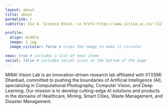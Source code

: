 ```yaml
---
layout: about
title: about
permalink: /
subtitle: 314 A. Science Block. <a href='https://www.iitism.ac.in/'>IIT (ISM) Dhanbad</a>. Jharkhand. India

profile:
  align: middle
  image: 1.jpg
  image_circular: false # crops the image to make it circular

news: true # includes a list of news items
social: false # includes social icons at the bottom of the page
---
```

MIRAI Vision Lab is an innovation-driven research lab affiliated with IIT(ISM) Dhanbad, committed to pushing the boundaries of Artificial Intelligence (AI), specializing in Computational Photography, Computer Vision, and Deep Learning. Our mission is to develop cutting-edge AI solutions and products in the domains of Healthcare, Mining, Smart Cities, Waste Management, and Disaster Management.

